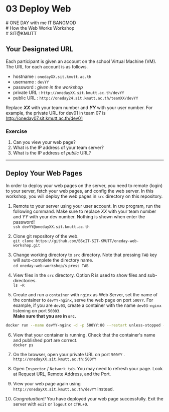 # 03 Deploy Web
\# ONE DAY with me IT BANGMOD  
\# How the Web Works Workshop  
\# SIT@KMUTT


## Your Designated URL
Each participant is given an account on the school Virtual Machine (VM). The URL for each account is as follows.  
* hostname : `onedayXX.sit.kmutt.ac.th`  
* username : `devYY`
* password : *given in the workshop*
* private URL : `http://onedayXX.sit.kmutt.ac.th/devYY`  
* public URL : `http://oneday24.sit.kmutt.ac.th/teamXX/devYY`  

Replace ***XX*** with your team number and ***YY*** with your user number. For example, the private URL for dev01 in team 07 is http://oneday07.sit.kmutt.ac.th/dev01  

### Exercise
1. Can you view your web page?
2. What is the IP address of your team server?
3. What is the IP address of *public* URL?


---
## Deploy Your Web Pages
In order to deploy your web pages on the server, you need to remote (login) to your server, fetch your web pages, and config the web server. In this workshop, you will deploy the web pages in `src` directory on this repository.  

1. Remote to your server using your user account. In `CMD` program, run the following command. Make sure to replace _XX_ with your team number and _YY_ with your dev number. Nothing is shown when enter the password!   
``ssh devYY@onedayXX.sit.kmutt.ac.th``  

2. Clone git repository of the web.  
`git clone https://github.com/BScIT-SIT-KMUTT/oneday-web-workshop.git`  

3. Change working directory to `src` directory. Note that pressing `TAB` key will auto-complete the directory name.   
`cd oneday-web-workshop/s` `press TAB`  

4. View files in the `src` directory. Option R is used to show files and sub-directories.   
`ls -R`  

5. Create and run a `container` with `nginx` as Web Server, set the name of the container to `devYY-nginx`, serve the web page on port `500YY`. For example, if you are `dev03`, create a container with the name `dev03-nginx` listening on port `50003`.  
**Make sure that you are in `src`.**  
```bash
docker run --name devYY-nginx -d -p 500YY:80 --restart unless-stopped --mount type=bind,source=.,target=/usr/share/nginx/html nginx:alpine
```

6. View that your container is running. Check that the container's name and published port are correct.  
`docker ps`

7. On the browser, open your private URL on port `500YY` .  
`http://onedayXX.sit.kmutt.ac.th:500YY`

8. Open `Inspector` / `Network tab`. You may need to refresh your page. Look at Request URL, Remote Address, and the Port.

9. View your web page again using `http://onedayXX.sit.kmutt.ac.th/devYY` instead.

10. *Congratuation!!* You have deployed your web page successfully. Exit the server with `exit` or `logout` or `CTRL+D`.